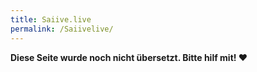 ```yaml
---
title: Saiive.live
permalink: /Saiivelive/
---
```


**Diese Seite wurde noch nicht übersetzt. Bitte hilf mit! ❤**
